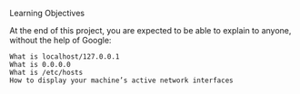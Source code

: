 Learning Objectives

At the end of this project, you are expected to be able to explain to anyone, without the help of Google:

    What is localhost/127.0.0.1
    What is 0.0.0.0
    What is /etc/hosts
    How to display your machine’s active network interfaces
